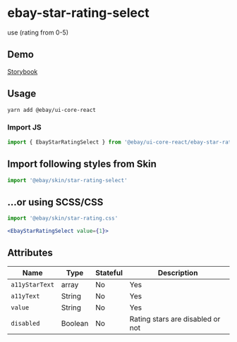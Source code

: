 # ebay-star-rating-select
use (rating from 0-5)
## Demo
[Storybook](https://opensource.ebay.com/ebayui-core-react/main/?path=/story/ebay-star-rating-select--isolated)

## Usage
```
yarn add @ebay/ui-core-react
```

### Import JS
```jsx harmony
import { EbayStarRatingSelect } from '@ebay/ui-core-react/ebay-star-rating-select'
```

## Import following styles from Skin
```jsx harmony
import '@ebay/skin/star-rating-select'
```

## ...or using SCSS/CSS
```jsx harmony
import '@ebay/skin/star-rating.css'
```

```jsx harmony
<EbayStarRatingSelect value={1}>
```

## Attributes

Name | Type | Stateful | Description
--- | --- | --- | ---
| `a11yStarText`       | array  | No       | Yes      | array of strings for star inputs              |
| `a11yText`       | String  | No       | Yes      | container aria-label               |
| `value`           | String  | No       | Yes      | The amount of stars to be filled. Can be "2-5" for 2 and a half stars.|
| `disabled` | Boolean | No | Rating stars are disabled or not
